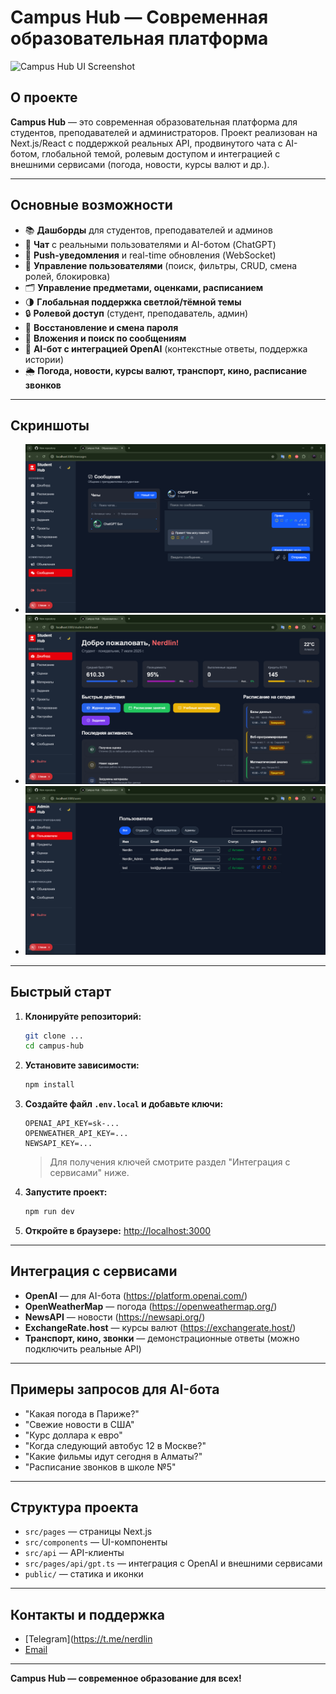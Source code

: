 # Campus Hub — Современная образовательная платформа

![Campus Hub UI Screenshot](public/preview.png)

## О проекте
**Campus Hub** — это современная образовательная платформа для студентов, преподавателей и администраторов. Проект реализован на Next.js/React с поддержкой реальных API, продвинутого чата с AI-ботом, глобальной темой, ролевым доступом и интеграцией с внешними сервисами (погода, новости, курсы валют и др.).

---

## Основные возможности
- 📚 **Дашборды** для студентов, преподавателей и админов
- 💬 **Чат** с реальными пользователями и AI-ботом (ChatGPT)
- 🔔 **Push-уведомления** и real-time обновления (WebSocket)
- 👤 **Управление пользователями** (поиск, фильтры, CRUD, смена ролей, блокировка)
- 🗂️ **Управление предметами, оценками, расписанием**
- 🌗 **Глобальная поддержка светлой/тёмной темы**
- 🔒 **Ролевой доступ** (студент, преподаватель, админ)
- 🔑 **Восстановление и смена пароля**
- 📎 **Вложения и поиск по сообщениям**
- 🤖 **AI-бот с интеграцией OpenAI** (контекстные ответы, поддержка истории)
- 🌦️ **Погода, новости, курсы валют, транспорт, кино, расписание звонков**

---

## Скриншоты
- ![Чат с AI-ботом](public/preview-chat.png)
- ![Тёмная тема](public/preview-dark.png)
- ![Панель администратора](public/preview-admin.png)

---

## Быстрый старт

1. **Клонируйте репозиторий:**
   ```bash
   git clone ...
   cd campus-hub
   ```
2. **Установите зависимости:**
   ```bash
   npm install
   ```
3. **Создайте файл `.env.local` и добавьте ключи:**
   ```env
   OPENAI_API_KEY=sk-...
   OPENWEATHER_API_KEY=...
   NEWSAPI_KEY=...
   ```
   > Для получения ключей смотрите раздел "Интеграция с сервисами" ниже.
4. **Запустите проект:**
   ```bash
   npm run dev
   ```
5. **Откройте в браузере:**
   [http://localhost:3000](http://localhost:3000)

---

## Интеграция с сервисами
- **OpenAI** — для AI-бота (https://platform.openai.com/)
- **OpenWeatherMap** — погода (https://openweathermap.org/)
- **NewsAPI** — новости (https://newsapi.org/)
- **ExchangeRate.host** — курсы валют (https://exchangerate.host/)
- **Транспорт, кино, звонки** — демонстрационные ответы (можно подключить реальные API)

---

## Примеры запросов для AI-бота
- "Какая погода в Париже?"
- "Свежие новости в США"
- "Курс доллара к евро"
- "Когда следующий автобус 12 в Москве?"
- "Какие фильмы идут сегодня в Алматы?"
- "Расписание звонков в школе №5"

---

## Структура проекта
- `src/pages` — страницы Next.js
- `src/components` — UI-компоненты
- `src/api` — API-клиенты
- `src/pages/api/gpt.ts` — интеграция с OpenAI и внешними сервисами
- `public/` — статика и иконки

---

## Контакты и поддержка
- [Telegram](https://t.me/nerdlin
- [Email](nerdlinnut@gmail.com)

---

**Campus Hub — современное образование для всех!**

